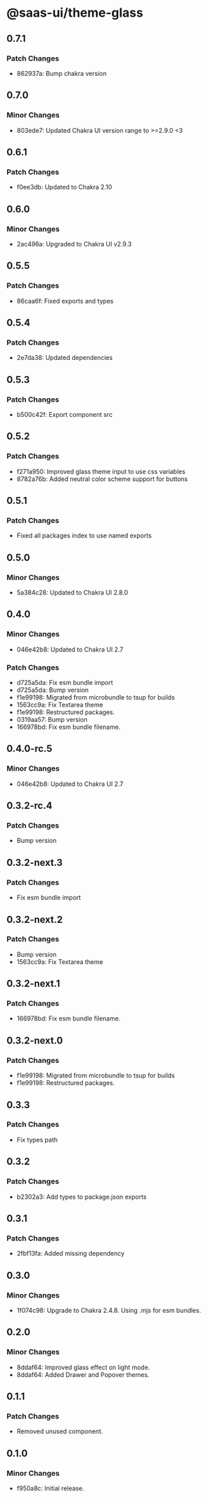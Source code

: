 # @saas-ui/theme-glass

## 0.7.1

### Patch Changes

- 862937a: Bump chakra version

## 0.7.0

### Minor Changes

- 803ede7: Updated Chakra UI version range to >=2.9.0 <3

## 0.6.1

### Patch Changes

- f0ee3db: Updated to Chakra 2.10

## 0.6.0

### Minor Changes

- 2ac496a: Upgraded to Chakra UI v2.9.3

## 0.5.5

### Patch Changes

- 86caa6f: Fixed exports and types

## 0.5.4

### Patch Changes

- 2e7da38: Updated dependencies

## 0.5.3

### Patch Changes

- b500c42f: Export component src

## 0.5.2

### Patch Changes

- f271a950: Improved glass theme input to use css variables
- 8782a76b: Added neutral color scheme support for buttons

## 0.5.1

### Patch Changes

- Fixed all packages index to use named exports

## 0.5.0

### Minor Changes

- 5a384c28: Updated to Chakra UI 2.8.0

## 0.4.0

### Minor Changes

- 046e42b8: Updated to Chakra UI 2.7

### Patch Changes

- d725a5da: Fix esm bundle import
- d725a5da: Bump version
- f1e99198: Migrated from microbundle to tsup for builds
- 1563cc9a: Fix Textarea theme
- f1e99198: Restructured packages.
- 0319aa57: Bump version
- 166978bd: Fix esm bundle filename.

## 0.4.0-rc.5

### Minor Changes

- 046e42b8: Updated to Chakra UI 2.7

## 0.3.2-rc.4

### Patch Changes

- Bump version

## 0.3.2-next.3

### Patch Changes

- Fix esm bundle import

## 0.3.2-next.2

### Patch Changes

- Bump version
- 1563cc9a: Fix Textarea theme

## 0.3.2-next.1

### Patch Changes

- 166978bd: Fix esm bundle filename.

## 0.3.2-next.0

### Patch Changes

- f1e99198: Migrated from microbundle to tsup for builds
- f1e99198: Restructured packages.

## 0.3.3

### Patch Changes

- Fix types path

## 0.3.2

### Patch Changes

- b2302a3: Add types to package.json exports

## 0.3.1

### Patch Changes

- 2fbf13fa: Added missing dependency

## 0.3.0

### Minor Changes

- 1f074c98: Upgrade to Chakra 2.4.8. Using .mjs for esm bundles.

## 0.2.0

### Minor Changes

- 8ddaf64: Improved glass effect on light mode.
- 8ddaf64: Added Drawer and Popover themes.

## 0.1.1

### Patch Changes

- Removed unused component.

## 0.1.0

### Minor Changes

- f950a8c: Initial release.
